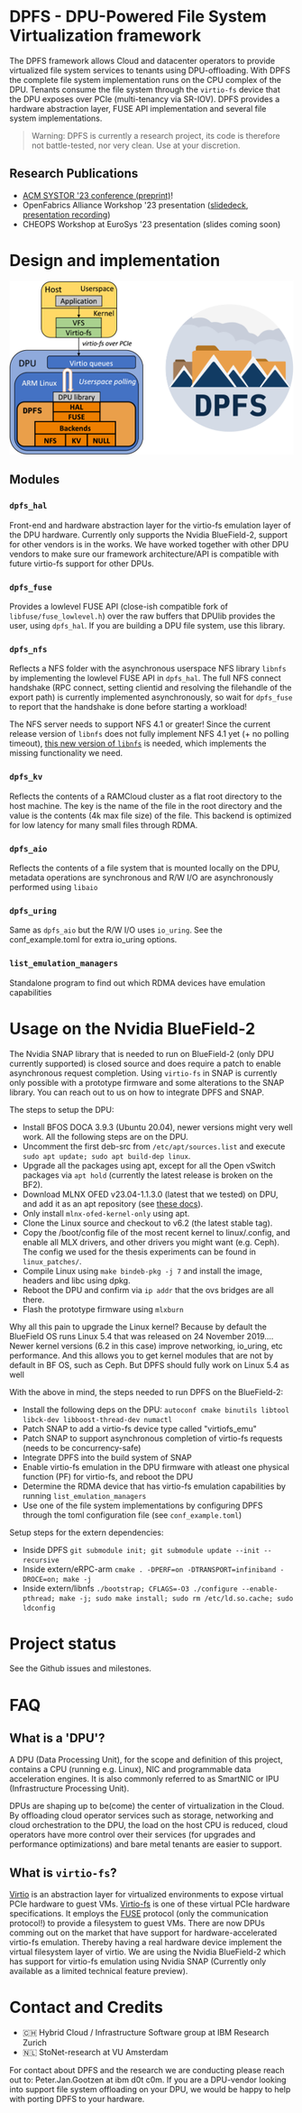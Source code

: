 # DPFS - **D**PU-**P**owered **F**ile **S**ystem Virtualization framework
The DPFS framework allows Cloud and datacenter operators to provide virtualized file system services to tenants using DPU-offloading.
With DPFS the complete file system implementation runs on the CPU complex of the DPU. Tenants consume the file system through the `virtio-fs` device that the DPU exposes over PCIe (multi-tenancy via SR-IOV).
DPFS provides a hardware abstraction layer, FUSE API implementation and several file system implementations.

> Warning: DPFS is currently a research project, its code is therefore not battle-tested, nor very clean. Use at your discretion.

## Research Publications
* [ACM SYSTOR '23 conference (preprint)](DPFS_systor23_preprint.pdf)!
* OpenFabrics Alliance Workshop '23 presentation ([slidedeck](https://www.openfabrics.org/wp-content/uploads/2023-workshop/2023-workshop-presentations/day-3/303_PGootzen.pdf), [presentation recording](https://youtu.be/2cTxELxCG_g))
* CHEOPS Workshop at EuroSys '23 presentation (slides coming soon)


# Design and implementation
![DPU virtio-fs architecture diagram](arch.png "DPFS architecture diagram")
## Modules
### `dpfs_hal`
Front-end and hardware abstraction layer for the virtio-fs emulation layer of the DPU hardware. Currently only supports the Nvidia BlueField-2, support for other vendors is in the works.
We have worked together with other DPU vendors to make sure our framework architecture/API is compatible with future virtio-fs support for other DPUs.

### `dpfs_fuse`
Provides a lowlevel FUSE API (close-ish compatible fork of `libfuse/fuse_lowlevel.h`) over the raw buffers that DPUlib provides the user, using `dpfs_hal`. If you are building a DPU file system, use this library.

### `dpfs_nfs`
Reflects a NFS folder with the asynchronous userspace NFS library `libnfs` by implementing the lowlevel FUSE API in `dpfs_hal`. The full NFS connect handshake (RPC connect, setting clientid and resolving the filehandle of the export path) is currently implemented asynchronously, so wait for `dpfs_fuse` to report that the handshake is done before starting a workload!

The NFS server needs to support NFS 4.1 or greater!
Since the current release version of `libnfs` does not fully implement NFS 4.1 yet (+ no polling timeout), [this new version of `libnfs`](https://github.com/sahlberg/libnfs/commit/7e91d041c74ee33f48fc81465aa97d6610772890) is needed, which implements the missing functionality we need.

### `dpfs_kv`
Reflects the contents of a RAMCloud cluster as a flat root directory to the host machine. The key is the name of the file in the root directory and the value is the contents (4k max file size) of the file. This backend is optimized for low latency for many small files through RDMA.

### `dpfs_aio`
Reflects the contents of a file system that is mounted locally on the DPU, metadata operations are synchronous and R/W I/O are asynchronously performed using `libaio`

### `dpfs_uring`
Same as `dpfs_aio` but the R/W I/O uses `io_uring`. See the conf_example.toml for extra io_uring options.

### `list_emulation_managers`
Standalone program to find out which RDMA devices have emulation capabilities

# Usage on the Nvidia BlueField-2
The Nvidia SNAP library that is needed to run on BlueField-2 (only DPU currently supported) is closed source and does require a patch to enable asynchronous request completion.
Using `virtio-fs` in SNAP is currently only possible with a prototype firmware and some alterations to the SNAP library. You can reach out to us on how to integrate DPFS and SNAP.

The steps to setup the DPU:
* Install BFOS DOCA 3.9.3 (Ubuntu 20.04), newer versions might very well work. All the following steps are on the DPU.
* Uncomment the first deb-src from `/etc/apt/sources.list` and execute `sudo apt update; sudo apt build-dep linux`.
* Upgrade all the packages using apt, except for all the Open vSwitch packages via `apt hold` (currently the latest release is broken on the BF2).
* Download MLNX OFED v23.04-1.1.3.0 (latest that we tested) on DPU, and add it as an apt repository (see [these docs](https://docs.nvidia.com/networking/display/MLNXOFEDv23041130/Installing+MLNX_OFED)).
* Only install `mlnx-ofed-kernel-only` using apt.
* Clone the Linux source and checkout to v6.2 (the latest stable tag).
* Copy the /boot/config file of the most recent kernel to linux/.config, and enable all MLX drivers, and other drivers you might want (e.g. Ceph). The config we used for the thesis experiments can be found in `linux_patches/`.
* Compile Linux using `make bindeb-pkg -j 7` and install the image, headers and libc using dpkg.
* Reboot the DPU and confirm via `ip addr` that the ovs bridges are all there.
* Flash the prototype firmware using `mlxburn`

Why all this pain to upgrade the Linux kernel? Because by default the BlueField OS runs Linux 5.4 that was released on 24 November 2019.... Newer kernel versions (6.2 in this case) improve networking, io_uring, etc performance. And this allows you to get kernel modules that are not by default in BF OS, such as Ceph. But DPFS should fully work on Linux 5.4 as well

With the above in mind, the steps needed to run DPFS on the BlueField-2:
* Install the following deps on the DPU: `autoconf cmake binutils libtool libck-dev libboost-thread-dev numactl`
* Patch SNAP to add a virtio-fs device type called "virtiofs_emu"
* Patch SNAP to support asynchronous completion of virtio-fs requests (needs to be concurrency-safe)
* Integrate DPFS into the build system of SNAP
* Enable virtio-fs emulation in the DPU firmware with atleast one physical function (PF) for virtio-fs, and reboot the DPU
* Determine the RDMA device that has virtio-fs emulation capabilities by running `list_emulation_managers`
* Use one of the file system implementations by configuring DPFS through the toml configuration file (see `conf_example.toml`)

Setup steps for the extern dependencies:
* Inside DPFS `git submodule init; git submodule update --init --recursive`
* Inside extern/eRPC-arm `cmake . -DPERF=on -DTRANSPORT=infiniband -DROCE=on; make -j`
* Inside extern/libnfs `./bootstrap; CFLAGS=-O3 ./configure --enable-pthread; make -j; sudo make install; sudo rm /etc/ld.so.cache; sudo ldconfig`

# Project status
See the Github issues and milestones.

# FAQ
## What is a 'DPU'?
A DPU (Data Processing Unit), for the scope and definition of this project, contains a CPU (running e.g. Linux), NIC and programmable data acceleration engines. It is also commonly referred to as SmartNIC or IPU (Infrastructure Processing Unit).

DPUs are shaping up to be(come) the center of virtualization in the Cloud. By offloading cloud operator services such as storage, networking and cloud orchestration to the DPU,
the load on the host CPU is reduced, cloud operators have more control over their services (for upgrades and performance optimizations) and bare metal tenants are easier to support.

## What is `virtio-fs`?
[Virtio](https://developer.ibm.com/articles/l-virtio) is an abstraction layer for virtualized environments to expose virtual PCIe hardware to guest VMs.
[Virtio-fs](https://www.kernel.org/doc/html/latest/filesystems/virtiofs.html) is one of these virtual PCIe hardware specifications.
It employs the [FUSE](https://www.kernel.org/doc/html/latest/filesystems/fuse.html) protocol (only the communication protocol!) to provide a filesystem to guest VMs.
There are now DPUs comming out on the market that have support for hardware-accelerated virtio-fs emulation. Thereby having a real hardware device implement the virtual filesystem layer of virtio.
We are using the Nvidia BlueField-2 which has support for virtio-fs emulation using Nvidia SNAP (Currently only available as a limited technical feature preview).

# Contact and Credits
* :switzerland: Hybrid Cloud / Infrastructure Software group at IBM Research Zurich
* :netherlands: StoNet-research at VU Amsterdam

For contact about DPFS and the research we are conducting please reach out to: Peter.Jan.Gootzen at ibm d0t c0m. If you are a DPU-vendor looking into support file system offloading on your DPU, we would be happy to help with porting DPFS to your hardware.
